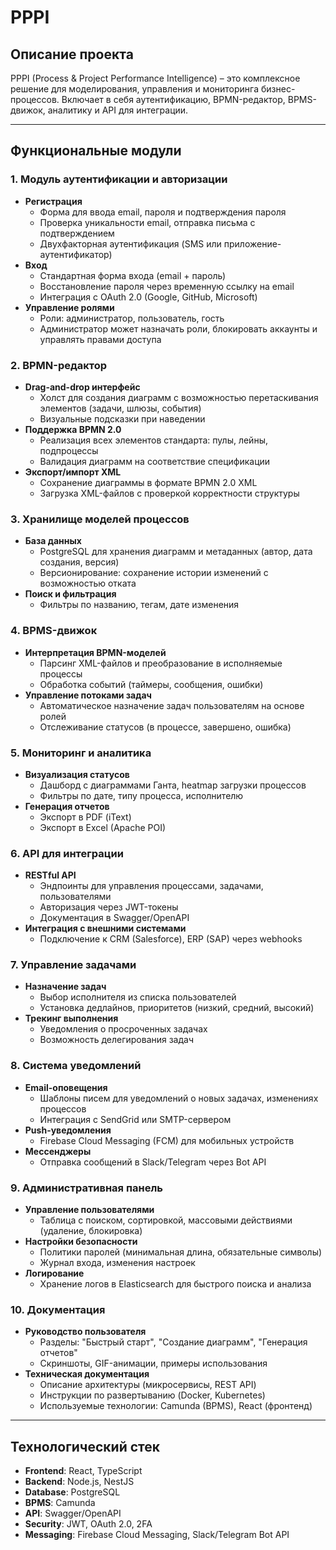 # PPPI

## Описание проекта
PPPI (Process & Project Performance Intelligence) – это комплексное решение для моделирования, управления и мониторинга бизнес-процессов. Включает в себя аутентификацию, BPMN-редактор, BPMS-движок, аналитику и API для интеграции.

---

## Функциональные модули

### 1. Модуль аутентификации и авторизации
- **Регистрация**
  - Форма для ввода email, пароля и подтверждения пароля
  - Проверка уникальности email, отправка письма с подтверждением
  - Двухфакторная аутентификация (SMS или приложение-аутентификатор)
- **Вход**
  - Стандартная форма входа (email + пароль)
  - Восстановление пароля через временную ссылку на email
  - Интеграция с OAuth 2.0 (Google, GitHub, Microsoft)
- **Управление ролями**
  - Роли: администратор, пользователь, гость
  - Администратор может назначать роли, блокировать аккаунты и управлять правами доступа

### 2. BPMN-редактор
- **Drag-and-drop интерфейс**
  - Холст для создания диаграмм с возможностью перетаскивания элементов (задачи, шлюзы, события)
  - Визуальные подсказки при наведении
- **Поддержка BPMN 2.0**
  - Реализация всех элементов стандарта: пулы, лейны, подпроцессы
  - Валидация диаграмм на соответствие спецификации
- **Экспорт/импорт XML**
  - Сохранение диаграммы в формате BPMN 2.0 XML
  - Загрузка XML-файлов с проверкой корректности структуры

### 3. Хранилище моделей процессов
- **База данных**
  - PostgreSQL для хранения диаграмм и метаданных (автор, дата создания, версия)
  - Версионирование: сохранение истории изменений с возможностью отката
- **Поиск и фильтрация**
  - Фильтры по названию, тегам, дате изменения

### 4. BPMS-движок
- **Интерпретация BPMN-моделей**
  - Парсинг XML-файлов и преобразование в исполняемые процессы
  - Обработка событий (таймеры, сообщения, ошибки)
- **Управление потоками задач**
  - Автоматическое назначение задач пользователям на основе ролей
  - Отслеживание статусов (в процессе, завершено, ошибка)

### 5. Мониторинг и аналитика
- **Визуализация статусов**
  - Дашборд с диаграммами Ганта, heatmap загрузки процессов
  - Фильтры по дате, типу процесса, исполнителю
- **Генерация отчетов**
  - Экспорт в PDF (iText)
  - Экспорт в Excel (Apache POI)

### 6. API для интеграции
- **RESTful API**
  - Эндпоинты для управления процессами, задачами, пользователями
  - Авторизация через JWT-токены
  - Документация в Swagger/OpenAPI
- **Интеграция с внешними системами**
  - Подключение к CRM (Salesforce), ERP (SAP) через webhooks

### 7. Управление задачами
- **Назначение задач**
  - Выбор исполнителя из списка пользователей
  - Установка дедлайнов, приоритетов (низкий, средний, высокий)
- **Трекинг выполнения**
  - Уведомления о просроченных задачах
  - Возможность делегирования задач

### 8. Система уведомлений
- **Email-оповещения**
  - Шаблоны писем для уведомлений о новых задачах, изменениях процессов
  - Интеграция с SendGrid или SMTP-сервером
- **Push-уведомления**
  - Firebase Cloud Messaging (FCM) для мобильных устройств
- **Мессенджеры**
  - Отправка сообщений в Slack/Telegram через Bot API

### 9. Административная панель
- **Управление пользователями**
  - Таблица с поиском, сортировкой, массовыми действиями (удаление, блокировка)
- **Настройки безопасности**
  - Политики паролей (минимальная длина, обязательные символы)
  - Журнал входа, изменения настроек
- **Логирование**
  - Хранение логов в Elasticsearch для быстрого поиска и анализа

### 10. Документация
- **Руководство пользователя**
  - Разделы: "Быстрый старт", "Создание диаграмм", "Генерация отчетов"
  - Скриншоты, GIF-анимации, примеры использования
- **Техническая документация**
  - Описание архитектуры (микросервисы, REST API)
  - Инструкции по развертыванию (Docker, Kubernetes)
  - Используемые технологии: Camunda (BPMS), React (фронтенд)

---

## Технологический стек
- **Frontend**: React, TypeScript
- **Backend**: Node.js, NestJS
- **Database**: PostgreSQL
- **BPMS**: Camunda
- **API**: Swagger/OpenAPI
- **Security**: JWT, OAuth 2.0, 2FA
- **Messaging**: Firebase Cloud Messaging, Slack/Telegram Bot API
